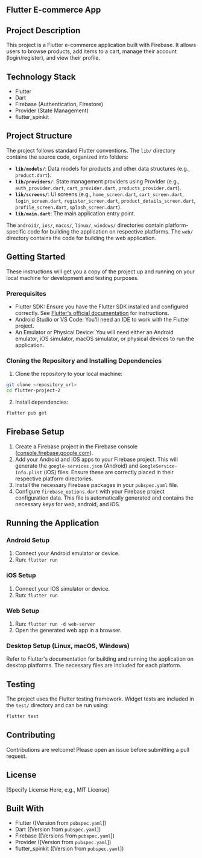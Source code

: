 ## Flutter E-commerce App

## Project Description

This project is a Flutter e-commerce application built with Firebase. It allows users to browse products, add items to a cart, manage their account (login/register), and view their profile.

## Technology Stack

* Flutter
* Dart
* Firebase (Authentication, Firestore)
* Provider (State Management)
* flutter_spinkit


## Project Structure

The project follows standard Flutter conventions. The `lib/` directory contains the source code, organized into folders:

* **`lib/models/`**: Data models for products and other data structures (e.g., `product.dart`).
* **`lib/providers/`**: State management providers using Provider (e.g., `auth_provider.dart`, `cart_provider.dart`, `products_provider.dart`).
* **`lib/screens/`**: UI screens (e.g., `home_screen.dart`, `cart_screen.dart`, `login_screen.dart`, `register_screen.dart`, `product_details_screen.dart`, `profile_screen.dart`, `splash_screen.dart`).
* **`lib/main.dart`**: The main application entry point.

The `android/`, `ios/`, `macos/`, `linux/`, `windows/` directories contain platform-specific code for building the application on respective platforms.  The `web/` directory contains the code for building the web application.


## Getting Started

These instructions will get you a copy of the project up and running on your local machine for development and testing purposes.

### Prerequisites

* Flutter SDK: Ensure you have the Flutter SDK installed and configured correctly. See [Flutter's official documentation](https://flutter.dev/docs/get-started/install) for instructions.
* Android Studio or VS Code: You'll need an IDE to work with the Flutter project.
* An Emulator or Physical Device: You will need either an Android emulator, iOS simulator, macOS simulator, or physical devices to run the application.


### Cloning the Repository and Installing Dependencies

1. Clone the repository to your local machine:

```bash
git clone <repository_url>
cd flutter-project-2
```

2. Install dependencies:

```bash
flutter pub get
```

## Firebase Setup

1. Create a Firebase project in the Firebase console ([console.firebase.google.com](console.firebase.google.com)).
2. Add your Android and iOS apps to your Firebase project. This will generate the `google-services.json` (Android) and `GoogleService-Info.plist` (iOS) files. Ensure these are correctly placed in their respective platform directories.
3. Install the necessary Firebase packages in your `pubspec.yaml` file.
4. Configure `firebase_options.dart` with your Firebase project configuration data. This file is automatically generated and contains the necessary keys for web, android, and iOS.


## Running the Application

### Android Setup

1. Connect your Android emulator or device.
2. Run: `flutter run`

### iOS Setup

1. Connect your iOS simulator or device.
2. Run: `flutter run`

### Web Setup

1. Run: `flutter run -d web-server`
2. Open the generated web app in a browser.

### Desktop Setup (Linux, macOS, Windows)

Refer to Flutter's documentation for building and running the application on desktop platforms. The necessary files are included for each platform.


## Testing

The project uses the Flutter testing framework. Widget tests are included in the `test/` directory and can be run using:

```bash
flutter test
```

## Contributing

Contributions are welcome! Please open an issue before submitting a pull request.

## License

[Specify License Here, e.g., MIT License]

## Built With

* Flutter ([Version from `pubspec.yaml`])
* Dart ([Version from `pubspec.yaml`])
* Firebase ([Versions from `pubspec.yaml`])
* Provider ([Version from `pubspec.yaml`])
* flutter_spinkit ([Version from `pubspec.yaml`])

